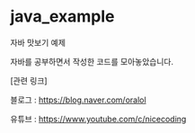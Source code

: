 # java_example
자바 맛보기 예제

자바를 공부하면서 작성한 코드를 모아놓았습니다.


[관련 링크]

블로그 : https://blog.naver.com/oralol

유튜브 : https://www.youtube.com/c/nicecoding
